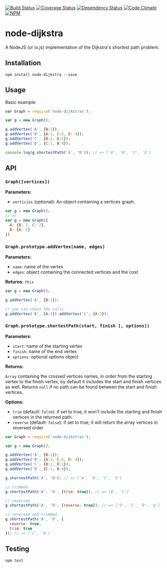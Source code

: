 [![Build Status](https://travis-ci.org/albertorestifo/node-dijkstra.svg)](https://travis-ci.org/albertorestifo/node-dijkstra) [![Coverage Status](https://coveralls.io/repos/albertorestifo/node-dijkstra/badge.svg)](https://coveralls.io/r/albertorestifo/node-dijkstra) [![Dependency Status](https://gemnasium.com/albertorestifo/node-dijkstra.svg)](https://gemnasium.com/albertorestifo/node-dijkstra) [![Code Climate](https://codeclimate.com/github/albertorestifo/node-dijkstra/badges/gpa.svg)](https://codeclimate.com/github/albertorestifo/node-dijkstra) [![NPM](https://img.shields.io/npm/v/node-dijkstra.svg)](https://www.npmjs.com/package/node-dijkstra)

# node-dijkstra

A NodeJS (or io.js) implementation of the Dijkstra's shortest path problem.

## Installation

```shell
npm install node-dijkstra --save
```

## Usage

Basic example:

```js
var Graph = require('node-dijkstras');

var g = new Graph();

g.addVertex('A', {B:1});
g.addVertex('B', {A:1, C:2, D: 4});
g.addVertex('C', {B:2, D:1});
g.addVertex('D', {C:1, B:4});

console.log(g.shortestPath('A', 'D')); // => ['A', 'B', 'C', 'D']
```

## API

### `Graph([vertices])`

**Parameters:**

- `verticies` (optional): An object containing a vertices graph.

```js
var g = new Graph();
// or
var g = new Graph({
  A: {B: 1, C: 2},
  B: {A: 1}
})
```



### `Graph.prototype.addVertex(name, edges)`

**Parameters:**

- `name`: name of the vertex
- `edges`: object containing the connected vertices and the cost

**Returns:** `this`

```js
var g = new Graph();

g.addVertex('A', {B:1});

// you can chain the calls
g.addVertex('B', {A:1}).addVertex('C', {A:3});
```



### `Graph.prototype.shortestPath(start, finish [, options])`

**Parameters:**

- `start`: name of the starting vertex
- `finish`: name of the end vertex
- `options`: optional options object

**Returns:**

`Array` containing the crossed vertices names, in order from the starting vertex to the finish vertex, by default it includes the start and finish vertices as well. Returns `null` if no path can be found between the start and finish vertices.

**Options:**

- `trim` (default: `false`): if set to true, it won't include the starting and finish vertices in the returned path.
- `reverse` (default: `false`): if set to true, it will return the array vertices in reversed order

```js
var Graph = require('node-dijkstras');

var g = new Graph();

g.addVertex('A', {B:1});
g.addVertex('B', {A:1, C:2, D: 4});
g.addVertex('C', {B:2, D:1});
g.addVertex('D', {C:1, B:4});

g.shortestPath('A', 'D'); // => ['A', 'B', 'C', 'D']

// trimmed
g.shortestPath('A', 'D', {trim: true}); // => [B', 'C']

// reversed
g.shortestPath('A', 'D', {reverse: true}); // => ['D', 'C', 'B', 'A']

// reversed and trimmed
g.shortestPath('A', 'D', {
  reverse: true,
  trim: true
}); // => ['C', 'B']
```



## Testing

```shell
npm test
```


[1]: https://github.com/andrewhayward/dijkstra
